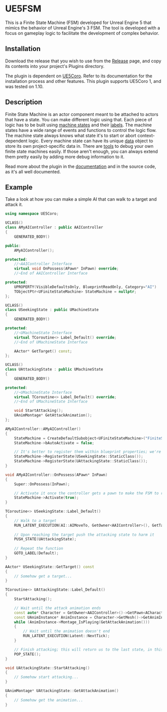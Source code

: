 ﻿# UE5FSM

This is a Finite State Machine (FSM) developed for Unreal Engine 5 that mimics the behavior of Unreal Engine's 3 FSM. 
The tool is developed with a focus on gameplay logic to facilitate the development of complex behavior.

## Installation

Download the release that you wish to use from the [Release](https://github.com/Tonetfal/UE5FSM/releases) page, and copy 
its contents into your project's Plugins directory.

The plugin is dependent on [UE5Coro](https://github.com/landelare/ue5coro). Refer to its documentation for the 
installation process and other features. This plugin supports UE5Coro 1, and was tested on 1.10.

## Description

Finite State Machine is an actor component meant to be attached to actors that have a state. You can make 
different logic using that. Each piece of logic has to be built using [machine states](Docs/States.md) and their 
[labels](Docs/Labels.md). The machine states have a wide range of events and functions to control the logic flow. The 
machine state always knows what state it's to start or abort context-dependent logic. Every machine state 
can have its unique [data](Docs/StateData.md) object to store its own project-specific data in. There are 
[tools](Docs/Debug.md) to debug your own finite state machines easily. If those aren't enough, you can always extend 
them pretty easily by adding more debug information to it.

Read more about the plugin in the [documentation](Docs) and in the source code, as it's all well documented.

## Example

Take a look at how you can make a simple AI that can walk to a target and attack it.

```c++
using namespace UE5Coro;

UCLASS()
class AMyAIController : public AAIController
{
	GENERATED_BODY()

public:
	AMyAIController();

protected:
	//~AAIController Interface
	virtual void OnPossess(APawn* InPawn) override;
	//~End of AAIController Interface

protected:
	UPROPERTY(VisibleDefaultsOnly, BlueprintReadOnly, Category="AI")
	TObjectPtr<UFiniteStateMachine> StateMachine = nullptr;
};

UCLASS()
class USeekingState : public UMachineState
{
	GENERATED_BODY()

protected:
	//~UMachineState Interface
	virtual TCoroutine<> Label_Default() override;
	//~End of UMachineState Interface

	AActor* GetTarget() const;
};

UCLASS()
class UAttackingState : public UMachineState
{
	GENERATED_BODY()

protected:
	//~UMachineState Interface
	virtual TCoroutine<> Label_Default() override;
	//~End of UMachineState Interface

	void StartAttacking();
	UAnimMontage* GetAttackAnimation();
};
```

```c++
AMyAIController::AMyAIController()
{
	StateMachine = CreateDefaultSubobject<UFiniteStateMachine>("FiniteStateMachine");
	StateMachine->bAutoActivate = false;

	// It's better to register them within blueprint properties; we're doing that here to show the shortest variant
	StateMachine->RegisterState(USeekingState::StaticClass());
	StateMachine->RegisterState(UAttackingState::StaticClass());
}

void AMyAIController::OnPossess(APawn* InPawn)
{
	Super::OnPossess(InPawn);

	// Activate it once the controller gets a pawn to make the FSM to run logic upon it
	StateMachine->Activate(true);
}

TCoroutine<> USeekingState::Label_Default()
{
	// Walk to a target
	RUN_LATENT_EXECUTION(AI::AIMoveTo, GetOwner<AAIController>(), GetTarget());
	
	// Upon reaching the target push the attacking state to harm it
	PUSH_STATE(UAttackingState);
	
	// Repeat the function
	GOTO_LABEL(Default);
}

AActor* USeekingState::GetTarget() const
{
	// Somehow get a target...
}

TCoroutine<> UAttackingState::Label_Default()
{
	StartAttacking();

	// Wait until the attack animation ends
	const auto* Character = GetOwner<AAIController>()->GetPawn<ACharacter>();
	const UAnimInstance* AnimInstance = Character->GetMesh()->GetAnimInstance();
	while (AnimInstance->Montage_IsPlaying(GetAttackAnimation()))
	{
		// Wait until the animation doesn't end
		RUN_LATENT_EXECUTION(Latent::NextTick);
	}

	// Finish attacking; this will return us to the last state, in this case to the seeking state
	POP_STATE();
}

void UAttackingState::StartAttacking()
{
	// Somehow start attacking...
}

UAnimMontage* UAttackingState::GetAttackAnimation()
{
	// Somehow get the animation...
}
```